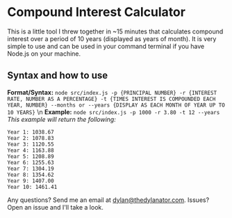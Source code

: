 # Compound Interest Calculator

This is a little tool I threw together in ~15 minutes that calculates compound interest over a period of 10 years (displayed as years of month). It is very simple to use and can be used in your command terminal if you have Node.js on your machine.

## Syntax and how to use

**Format/Syntax:** `node src/index.js -p {PRINCIPAL NUMBER} -r {INTEREST RATE, NUMBER AS A PERCENTAGE} -t {TIMES INTEREST IS COMPOUNDED EACH YEAR, NUMBER} --months or --years {DISPLAY AS EACH MONTH OF YEAR UP TO 10 YEARS}`
\n
**Example:** `node src/index.js -p 1000 -r 3.80 -t 12 --years`
*This example will return the following:*
```
Year 1: 1038.67
Year 2: 1078.83
Year 3: 1120.55
Year 4: 1163.88
Year 5: 1208.89
Year 6: 1255.63
Year 7: 1304.19
Year 8: 1354.62
Year 9: 1407.00
Year 10: 1461.41
```

Any questions? Send me an email at dylan@thedylanator.com. Issues? Open an issue and I'll take a look.
